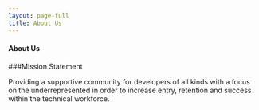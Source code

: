 ```yaml
---
layout: page-full
title: About Us
---
```



#### About Us
###Mission Statement  

Providing a supportive community for developers of all kinds with a focus on the underrepresented in order to increase entry, retention and success within the technical workforce.

